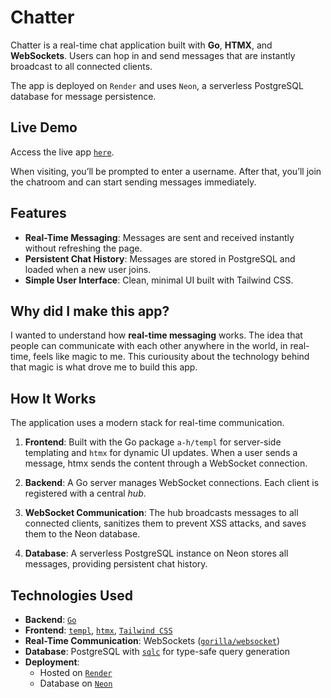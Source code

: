 # Chatter

Chatter is a real-time chat application built with **Go**, **HTMX**, and **WebSockets**. Users can hop in and send messages that are instantly broadcast to all connected clients.  

The app is deployed on `Render` and uses `Neon`, a serverless PostgreSQL database for message persistence.

## Live Demo
Access the live app [`here`](https://chat-app-wgpp.onrender.com).  

When visiting, you’ll be prompted to enter a username. After that, you’ll join the chatroom and can start sending messages immediately.

## Features
- **Real-Time Messaging**: Messages are sent and received instantly without refreshing the page.
- **Persistent Chat History**: Messages are stored in PostgreSQL and loaded when a new user joins.
- **Simple User Interface**: Clean, minimal UI built with Tailwind CSS.

## Why did I make this app?
I wanted to understand how **real-time messaging** works. The idea that people can communicate with each other anywhere in the world, in real-time, feels like magic to me. This curiousity about the technology behind that magic is what drove me to build this app.

## How It Works
The application uses a modern stack for real-time communication.

1. **Frontend**:
   Built with the Go package `a-h/templ` for server-side templating and `htmx` for dynamic UI updates. When a user sends a message, htmx sends the content through a WebSocket connection.

2. **Backend**:
   A Go server manages WebSocket connections. Each client is registered with a central *hub*.

3. **WebSocket Communication**:
   The hub broadcasts messages to all connected clients, sanitizes them to prevent XSS attacks, and saves them to the Neon database.

4. **Database**:
   A serverless PostgreSQL instance on Neon stores all messages, providing persistent chat history.

## Technologies Used
- **Backend**: [`Go`](https://go.dev/)  
- **Frontend**: [`templ`](https://github.com/a-h/templ), [`htmx`](https://htmx.org/), [`Tailwind CSS`](https://tailwindcss.com/)  
- **Real-Time Communication**: WebSockets ([`gorilla/websocket`](https://github.com/gorilla/websocket))  
- **Database**: PostgreSQL with [`sqlc`](https://sqlc.dev/) for type-safe query generation  
- **Deployment**:  
  - Hosted on [`Render`](https://render.com/)  
  - Database on [`Neon`](https://neon.com/)
